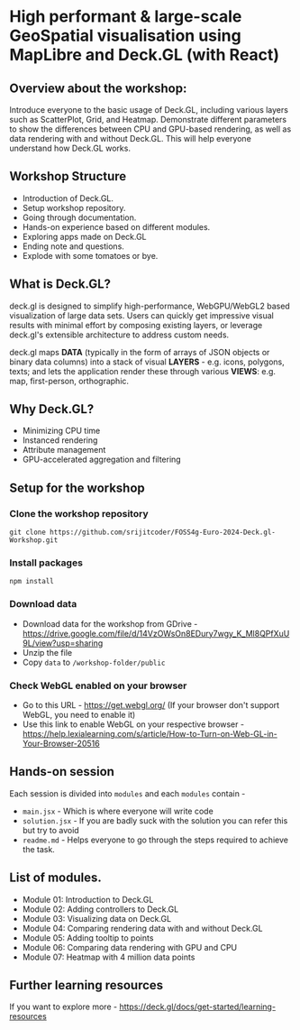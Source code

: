 # High performant & large-scale GeoSpatial visualisation using MapLibre and Deck.GL (with React)

## Overview about the workshop:

Introduce everyone to the basic usage of Deck.GL, including various layers such as ScatterPlot, Grid, and Heatmap. Demonstrate different parameters to show the differences between CPU and GPU-based rendering, as well as data rendering with and without Deck.GL. This will help everyone understand how Deck.GL works.

## Workshop Structure

- Introduction of Deck.GL.
- Setup workshop repository.
- Going through documentation.
- Hands-on experience based on different modules.
- Exploring apps made on Deck.GL
- Ending note and questions.
- Explode with some tomatoes or bye.

## What is Deck.GL?

deck.gl is designed to simplify high-performance, WebGPU/WebGL2 based visualization of large data sets. Users can quickly get impressive visual results with minimal effort by composing existing layers, or leverage deck.gl's extensible architecture to address custom needs.

deck.gl maps **DATA** (typically in the form of arrays of JSON objects or binary data columns) into a stack of visual **LAYERS** - e.g. icons, polygons, texts; and lets the application render these through various **VIEWS**: e.g. map, first-person, orthographic.

## Why Deck.GL?

- Minimizing CPU time
- Instanced rendering
- Attribute management
- GPU-accelerated aggregation and filtering

## Setup for the workshop

### Clone the workshop repository

```
git clone https://github.com/srijitcoder/FOSS4g-Euro-2024-Deck.gl-Workshop.git
```

### Install packages

```
npm install
```

### Download data

- Download data for the workshop from GDrive - https://drive.google.com/file/d/14VzOWsOn8EDury7wgy_K_Ml8QPfXuU9L/view?usp=sharing
- Unzip the file
- Copy `data` to `/workshop-folder/public`

### Check WebGL enabled on your browser

- Go to this URL - https://get.webgl.org/ (If your browser don't support WebGL, you need to enable it)
- Use this link to enable WebGL on your respective browser - https://help.lexialearning.com/s/article/How-to-Turn-on-Web-GL-in-Your-Browser-20516

## Hands-on session

Each session is divided into `modules` and each `modules` contain -

- `main.jsx` - Which is where everyone will write code
- `solution.jsx` - If you are badly suck with the solution you can refer this but try to avoid
- `readme.md` - Helps everyone to go through the steps required to achieve the task.

## List of modules.

- Module 01: Introduction to Deck.GL
- Module 02: Adding controllers to Deck.GL
- Module 03: Visualizing data on Deck.GL
- Module 04: Comparing rendering data with and without Deck.GL
- Module 05: Adding tooltip to points
- Module 06: Comparing data rendering with GPU and CPU
- Module 07: Heatmap with 4 million data points

## Further learning resources

If you want to explore more - https://deck.gl/docs/get-started/learning-resources

